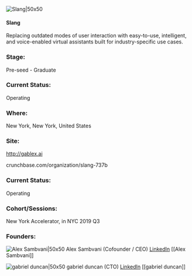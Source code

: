 

![Slang|50x50](https://apimg.techstars.com/connect/images/image_files/5d3094b934a60d13b300021d/original/gablex_TS_connect-01.png)

#### Slang
Replacing outdated modes of user interaction with easy-to-use, intelligent, and voice-enabled virtual assistants built for industry-specific use cases.

### Stage: 
Pre-seed - Graduate 

### Current Status: 
Operating

### Where:
New York, New York, United States

### Site:
http://gablex.ai



crunchbase.com/organization/slang-737b

### Current Status: 
Operating

### Cohort/Sessions: 
New York Accelerator, in NYC 2019 Q3

### Founders: 

![Alex Sambvani|50x50](https://apimg.techstars.com/connect/images/image_files/5d30971434a60d13b300021e/original/Alex_Icon.png) Alex Sambvani (Cofounder / CEO) [LinkedIn](https://linkedin.com/in/alexsambvani) [[Alex Sambvani]]

![gabriel duncan|50x50](https://apimg.techstars.com/connect/images/image_files/5d30d617a36c117dd8000203/original/0.jpeg) gabriel duncan (CTO) [LinkedIn](https://linkedin.com/in/gabriel-duncan-36a94b11) [[gabriel duncan]]


